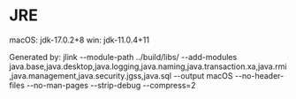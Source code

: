 # JRE

macOS: jdk-17.0.2+8
win: jdk-11.0.4+11

Generated by:
jlink  --module-path ../build/libs/ --add-modules java.base,java.desktop,java.logging,java.naming,java.transaction.xa,java.rmi,java.management,java.security.jgss,java.sql --output macOS --no-header-files  --no-man-pages  --strip-debug  --compress=2

